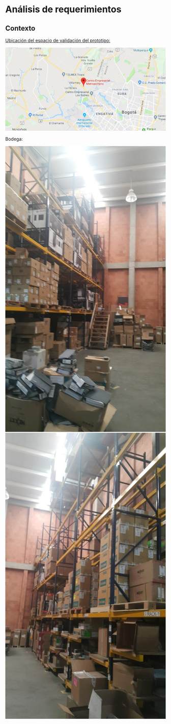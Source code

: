 # Análisis de requerimientos 

## Contexto

[Ubicación del espacio de validación del prototipo:](https://www.google.com/maps/place/Centro+Empresarial+Metropolitano/@4.7350651,-74.2012662,12z/data=!4m5!3m4!1s0x8e3f839f3fec548f:0x7e52983f32c1a9c0!8m2!3d4.7521159!4d-74.1460096)

<img src="src/centroEmpresarialMetropolitano.png">

Bodega:

<img src="src/bodegaevocom0.jpg">

<img src="src/bodegaevocom1.jpg">

